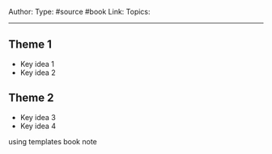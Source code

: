 Author:
Type: #source #book
Link: 
Topics:

---

## Theme 1

- Key idea 1 
- Key idea 2

## Theme 2

- Key idea 3
- Key idea 4


using templates book 
note